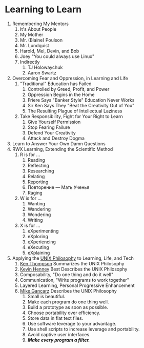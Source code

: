 # Learning to Learn

1. Remembering My Mentors
   1. It's About People
   1. My Mother
   1. Mr. (Blaine) Poulson
   1. Mr. Lundquist 
   1. Harold, Mel, Devin, and Bob
   1. Joey "You could always use Linux"
   1. Indirectly
      1. TJ Holowaychuk
      1. Aaron Swartz
1. Overcoming Fear and Oppression, in Learning and Life
   1. "Traditional" Education has Failed
       1. Controlled by Greed, Profit, and Power
       1. Oppression Begins in the Home
       1. Friere Says "Banker Style" Education Never Works
       1. Sir Ken Says They "Beat the Creativity Out of You"
       1. The Resulting Plague of Intellectual Laziness
   1. Take Responsibility, Fight for Your Right to Learn
      1. Give Yourself Permission
      1. Stop Fearing Failure
      1. Defend Your Creativity
      1. Attack and Destroy Dogma
1. Learn to Answer Your Own Damn Questions
1. RWX Learning, Extending the Scientific Method
   1. R is for ...
      1. Reading
      1. Reflecting
      1. Researching
      1. Relating
      1. Reporting
      1. Повторение — Мать Ученья
      1. Raging
   1. W is for ...
      1. Wanting
      1. Wandering
      1. Wondering
      1. Writing
   1. X is for ...
      1. eXperimenting
      1. eXploring
      1. eXperiencing
      1. eXecuting
      1. eXplaining
1. Applying the [UNIX Philosophy] to Learning, Life, and Tech
   1. [Ken Thompson] Summarizes the UNIX Philosophy
   1. [Kevin Henney] Best Describes the UNIX Philosophy
   1. Composability, "Do one thing and do it well"
   1. Communication, "Write programs to work together"
   1. Layered Learning, Personal Progressive Enhancement
   1. [Mike Gancarz] Describes the UNIX Philosophy
      1. Small is beautiful.
      1. Make each program do one thing well.
      1. Build a prototype as soon as possible.
      1. Choose portability over efficiency.
      1. Store data in flat text files.
      1. Use software leverage to your advantage.
      1. Use shell scripts to increase leverage and portability.
      1. Avoid captive user interfaces.
      1. ***Make every program a filter.***

[Ken Thompson]: <https://youtu.be/tc4ROCJYbm0?t=329>
[Unix Philosophy]: <https://en.wikipedia.org/wiki/Unix_philosophy>
[Kevin Henney]: <https://youtu.be/KjgvffBlWAg?t=1488>
[Mike Gancarz]: <https://en.wikipedia.org/wiki/Unix_philosophy#Mike_Gancarz:_The_UNIX_Philosophy>
